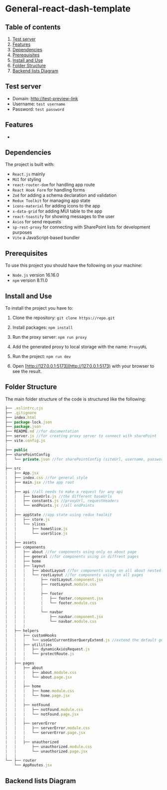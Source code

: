 # General-react-dash-template

## Table of contents

1. [Test server](#test-server)
2. [Features](#features)
3. [Dependencies](#dependencies)
4. [Prerequisites](#prerequisites)
5. [Install and Use](#install-and-use)
6. [Folder Structure](#folder-structure)
7. [Backend lists Diagram](#backend-lists-diagram)

## Test server

- Domain: [http://test-preview-link](http://test-preview-link)
- Username: `test username`
- Password: `test password`

## Features

-

## Dependencies

The project is built with:

- `React.js` mainly
- `MUI` for styling
- `react-router-dom` for handling app route
- `React Hook Form` for handling forms
- `Zod` for adding a schema declaration and validation
- `Redux Toolkit` for managing app state
- `icons-material` for adding icons to the app
- `x-data-grid` for adding MUI table to the app
- `react-toastify` for showing messages to the user
- `Axios` for send requests
- `sp-rest-proxy` for connecting with SharePoint lists for development purposes
- `Vite` a JavaScript-based bundler

## Prerequisites

To use this project you should have the following on your machine:

- `Node.js` version 16.16.0
- `npm` version 8.11.0

## Install and Use

To install the project you have to:

1. Clone the repository:
   `git clone https://repo.git`

2. Install packages:
   `npm install`

3. Run the proxy server:
   `npm run proxy`

4. Add the generated proxy to local storage with the name:
   `ProxyURL`

5. Run the project:
   `npm run dev`

6. Open [http://127.0.0.1:5173](http://127.0.0.1:5173) with your browser to see the result.

## Folder Structure

The main folder structure of the code is structured like the following:

```js
├── .eslintrc.cjs
├── .gitignore
├── index.html
├── package-lock.json
├── package.json
├── README.md //for documentation
├── server.js //for creating proxy server to connect with sharePoint
├── vite.config.js
|
├── public
├── sharePointConfig
|   └── private.json //for sharePointConfig (siteUrl, username, password, domain)
|
├── src
|   ├── App.jsx
|   ├── index.css //for general style
|   ├── main.jsx //the app root
|   |
|   ├── api //all needs to make a request for any api
|   |   ├── baseUrls.js //the different baseUrls
|   |   ├── constants.js //proxyUrl, requestHeaders
|   |   └── endPoints.js //all endPoints
|   |
|   ├── appState //app state using redux toolkit
|   |   ├── store.js
|   |   └── slices
|   |       ├── homeSlice.js
|   |       └── userSlice.js
|   |
|   ├── assets
|   ├── components
|   |   ├── about //for components using only on about page
|   |   ├── general //for components using in diffrent pages
|   |   ├── home
|   |   ├── layout
|   |   |   ├── aboutLayout //for components using on all about nested pages
|   |   |   └── rootLayout //for components using on all pages
|   |   |       ├── rootLayout.component.jsx
|   |   |       ├── rootLayout.module.css
|   |   |       |
|   |   |       ├── footer
|   |   |       |   ├── footer.component.jsx
|   |   |       |   └── footer.module.css
|   |   |       |
|   |   |       └── navbar
|   |   |           ├── navbar.component.jsx
|   |   |           └── navbar.module.css
|   |   |
|   ├── helpers
|   |   ├── customHooks
|   |   |   └── useGetCurrentUserQueryExtend.js //extend the default generated RTQ states
|   |   ├── utilities
|   |   |   ├── dynamicAxiosRequest.js
|   |   |   └── protectRoute.js
|   |   |
|   ├── pages
|   |   ├── about
|   |   |   ├── about.module.css
|   |   |   └── about.page.jsx
|   |   |
|   |   ├── home
|   |   |   ├── home.module.css
|   |   |   └── home.page.jsx
|   |   |
|   |   ├── notFound
|   |   |   ├── notFound.module.css
|   |   |   └── notFound.page.jsx
|   |   |
|   |   ├── serverError
|   |   |   ├── serverError.module.css
|   |   |   └── serverError.page.jsx
|   |   |
|   |   ├── unauthorized
|   |       ├── unauthorized.module.css
|   |       └── unauthorized.page.jsx
|   |
└── ├── router
    └── AppRoutes.jsx
```

## Backend lists Diagram
